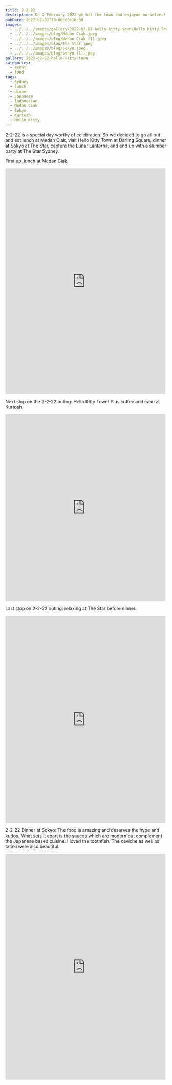 ```yaml
---
title: 2-2-22
description: On 2 February 2022 we hit the town and enjoyed ourselves!
pubDate: 2022-02-02T18:00:00+10:00
images:
  - ../../../images/gallery/2022-02-02-hello-kitty-town/Hello Kitty Town.jpeg
  - ../../../images/blog/Medan Ciak.jpeg
  - ../../../images/blog/Medan Ciak (1).jpeg
  - ../../../images/blog/The Star.jpeg
  - ../../../images/blog/Sokyo.jpeg
  - ../../../images/blog/Sokyo (1).jpeg
gallery: 2022-02-02-hello-kitty-town
categories:
  - event
  - food
tags:
  - Sydney
  - lunch
  - dinner
  - Japanese
  - Indonesian
  - Medan Ciak
  - Sokyo
  - Kurtosh
  - Hello Kitty
---
```


2-2-22 is a special day worthy of celebration. So we decided to go all out and eat lunch at Medan Ciak, visit Hello Kitty Town at Darling Square, dinner at Sokyo at The Star, capture the Lunar Lanterns, and end up with a slumber party at The Star Sydney.

First up, lunch at Medan Ciak.

<iframe src="https://www.facebook.com/plugins/post.php?href=https%3A%2F%2Fwww.facebook.com%2Fchris1.tham%2Fposts%2Fpfbid02CxdPxikFhQpzMRe1gUMhAczsG4q6P3YzofxsYHrD8xbzhyqBP4pG3QMgmc4FzF6Gl&show_text=true&width=500" width="500" height="703" style="border:none;overflow:hidden" scrolling="no" frameborder="0" allowfullscreen="true" allow="autoplay; clipboard-write; encrypted-media; picture-in-picture; web-share"></iframe>

Next stop on the 2-2-22 outing: Hello Kitty Town! Plus coffee and cake at Kurtosh

<iframe src="https://www.facebook.com/plugins/post.php?href=https%3A%2F%2Fwww.facebook.com%2Fchris1.tham%2Fposts%2Fpfbid02prqjx2GooDC5sTnyyhRkfuUtHtBr6x34EVgGQrTe3X1Ee8EKB7jMfide1y53Szel&show_text=true&width=500" width="500" height="582" style="border:none;overflow:hidden" scrolling="no" frameborder="0" allowfullscreen="true" allow="autoplay; clipboard-write; encrypted-media; picture-in-picture; web-share"></iframe>

Last stop on 2-2-22 outing: relaxing at The Star before dinner.

<iframe src="https://www.facebook.com/plugins/post.php?href=https%3A%2F%2Fwww.facebook.com%2Fchris1.tham%2Fposts%2Fpfbid09EcQoq96yVzYTxYEeiDHjGGbSj6QuAmKf5aNuuvFPXeuENMd6rPWsZB6Wkx8i7eul&show_text=true&width=500" width="500" height="645" style="border:none;overflow:hidden" scrolling="no" frameborder="0" allowfullscreen="true" allow="autoplay; clipboard-write; encrypted-media; picture-in-picture; web-share"></iframe>

2-2-22 Dinner at Sokyo: The food is amazing and deserves the hype and kudos. What sets it apart is the sauces which are modern but complement the Japanese based cuisine. I loved the toothfish. The ceviche as well as tataki were also beautiful.

<iframe src="https://www.facebook.com/plugins/post.php?href=https%3A%2F%2Fwww.facebook.com%2Fchris1.tham%2Fposts%2Fpfbid02MBf83yRppNJDF1V7N1hB9zFV2evjHBZVgCSRao2TzkBnrDhqCZueUJCyADGmSPRAl&show_text=true&width=500" width="500" height="703" style="border:none;overflow:hidden" scrolling="no" frameborder="0" allowfullscreen="true" allow="autoplay; clipboard-write; encrypted-media; picture-in-picture; web-share"></iframe>
